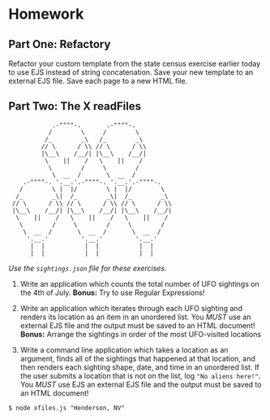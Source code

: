 # Homework

## Part One: Refactory

Refactor your custom template from the state census exercise earlier today to use EJS instead of string concatenation.
Save your new template to an external EJS file.
Save each page to a new HTML file.

## Part Two: The X readFiles
```
            .-""""-.       .-""""-.
           /        \     /        \
          /_        _\   /_        _\
         // \      / \\ // \      / \\
         |\__\    /__/| |\__\    /__/|
          \    ||    /   \    ||    /
           \        /     \        /
            \  __  /       \  __  /
    .-""""-. '.__.'.-""""-. '.__.'.-""""-.
   /        \ |  |/        \ |  |/        \
  /_        _\|  /_        _\|  /_        _\
 // \      / \\ // \      / \\ // \      / \\
 |\__\    /__/| |\__\    /__/| |\__\    /__/|
  \    ||    /   \    ||    /   \    ||    /
   \        /     \        /     \        /
    \  __  /       \  __  /       \  __  /
     '.__.'         '.__.'         '.__.'
      |  |           |  |           |  |
      |  |           |  |           |  |
```
*Use the `sightings.json` file for these exercises.*

1. Write an application which counts the total number of UFO sightings on the 4th of July. **Bonus:** Try to use Regular Expressions!

2. Write an application which iterates through each UFO sighting and renders its location as an item in an unordered list. You *MUST* use an external EJS file and the output must be saved to an HTML document! **Bonus:** Arrange the sightings in order of the most UFO-visited locations

3. Write a command line application which takes a location as an argument, finds all of the sightings that happened at that location, and then renders each sighting shape, date, and time in an unordered list. If the user submits a location that is not on the list, log `"No aliens here!"`. You *MUST* use EJS an external EJS file and the output must be saved to an HTML document!
```
$ node xfiles.js "Henderson, NV"
```
